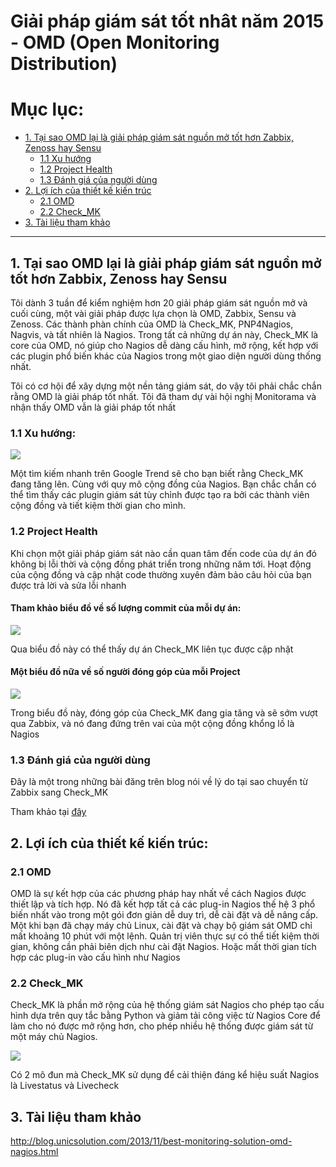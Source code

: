 # Giải pháp giám sát tốt nhât năm 2015 - OMD (Open Monitoring Distribution)

# Mục lục:

- [1. Tại sao OMD lại là giải pháp giám sát nguồn mở tốt hơn Zabbix, Zenoss hay Sensu](#1)
	- [1.1 Xu hướng ](#11)
	- [1.2 Project Health](#12)
	- [1.3 Đánh giá của người dùng](#13)
- [2. Lợi ích của thiết kế kiến trúc](#2)
	- [2.1 OMD](#21)
	- [2.2 Check_MK](#22)
- [3. Tài liệu tham khảo](#3)

------------------------------------------------------------------------------------------

## 1. Tại sao OMD lại là giải pháp giám sát nguồn mở tốt hơn Zabbix, Zenoss hay Sensu

Tôi dành 3 tuần để kiểm nghiệm hơn 20 giải pháp giám sát nguồn mở và cuối cùng, một vài giải pháp được lựa chọn là OMD, Zabbix, Sensu và Zenoss. Các thành phàn chính của OMD là Check_MK, PNP4Nagios, Nagvis, và tất nhiên là Nagios. Trong tất cả những dự án này, Check_MK là core của OMD, nó giúp cho Nagios dễ dàng cấu hình, mở rộng, kết hợp với các plugin phổ biến khác của Nagios trong một giao diện người dùng thống nhất. 

Tôi có cơ hội để xây dựng một nền tảng giám sát, do vậy tôi phải chắc chắn rằng OMD là giải pháp tốt nhất. Tôi đã tham dự vài hội nghị Monitorama và nhận thấy OMD vẫn là giải pháp tốt nhất 


### 1.1 Xu hướng:

<img src="https://lh4.googleusercontent.com/-nbuGkxneDug/UphZuZPSe1I/AAAAAAAACow/PV8VehOiAYs/s0/Screen%252520Shot%2525202013-11-28%252520at%25252011.53.45%252520PM.png">

Một tìm kiếm nhanh trên Google Trend sẽ cho bạn biết rằng Check_MK đang tăng lên. Cùng với quy mô cộng đồng của Nagios. Bạn chắc chắn có thể tìm thấy các plugin giám sát tùy chỉnh được tạo ra bởi các thành viên cộng đồng và tiết kiệm thời gian cho mình.


### 1.2 Project Health

Khi chọn một giải pháp giám sát nào cần quan tâm đến code của dự án đó không bị lỗi thời và cộng đồng phát triển trong những năm tới. Hoạt động của cộng đồng và cập nhật code thường xuyên đảm bảo câu hỏi của bạn được trả lời và sửa lỗi nhanh

#### Tham khảo biểu đồ về số lượng commit của mỗi dự án:

<img src="http://i.imgur.com/undefined.png">

Qua biểu đồ này có thể thấy dự án Check_MK liên tục được cập nhật 

#### Một biểu đồ nữa về số người đóng góp của mỗi Project

<img src="http://i.imgur.com/MHyOIWI.png">

Trong biểu đồ này, đóng góp của Check_MK đang gia tăng và sẽ sớm vượt qua Zabbix, và nó đang đứng trên vai của một cộng đồng khổng lồ là Nagios

### 1.3 Đánh giá của người dùng

Đây là một trong những bài đăng trên blog nói về lý do tại sao chuyển từ Zabbix sang Check_MK

Tham khảo tại [đây](https://paulgraydon.co.uk/blog/2012/09/20/moving-from-zabbix-to-check-mk/)

## 2. Lợi ích của thiết kế kiến trúc:


### 2.1 OMD

OMD là sự kết hợp của các phương pháp hay nhất về cách Nagios được thiết lập và tích hợp. Nó đã kết hợp tất cả các plug-in Nagios thế hệ 3 phổ biến nhất vào trong một gói đơn giản dễ duy trì, dễ cài đặt và dễ nâng cấp. Một khi bạn đã chạy máy chủ Linux, cài đặt và chạy bộ giám sát OMD chỉ mất khoảng 10 phút với một lệnh. Quản trị viên thực sự có thể tiết kiệm thời gian, không cần phải biên dịch như cài đặt Nagios. Hoặc mất thời gian tích hợp các plug-in vào cấu hình như Nagios

### 2.2 Check_MK

Check_MK là phần mở rộng của hệ thống giám sát Nagios cho phép tạo cấu hình dựa trên quy tắc bằng Python và giảm tải công việc từ Nagios Core để làm cho nó được mở rộng hơn, cho phép nhiều hệ thống được giám sát từ một máy chủ Nagios.

<img src="http://i.imgur.com/YwAV7wG.gif">

Có 2 mô đun mà Check_MK sử dụng để cải thiện đáng kể hiệu suất Nagios là Livestatus và Livecheck

## 3. Tài liệu tham khảo

http://blog.unicsolution.com/2013/11/best-monitoring-solution-omd-nagios.html


